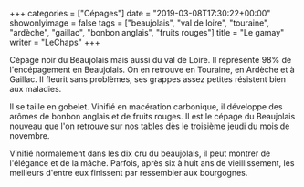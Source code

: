 +++
categories = ["Cépages"]
date = "2019-03-08T17:30:22+00:00"
showonlyimage = false
tags = ["beaujolais", "val de loire", "touraine", "ardèche", "gaillac", "bonbon anglais", "fruits rouges"]
title = "Le gamay"
writer = "LeChaps"
+++

Cépage noir du Beaujolais mais aussi du val de Loire. Il représente 98% de l'encépagement en Beaujolais. On en retrouve en Touraine, en Ardèche et à Gaillac. Il fleurit sans problèmes, ses grappes assez petites résistent bien aux maladies.  

Il se taille en gobelet. Vinifié en macération carbonique, il développe des arômes de bonbon anglais et de fruits rouges. Il est le cépage du Beaujolais nouveau que l'on retrouve sur nos tables dès le troisième jeudi du mois de novembre.  

Vinifié normalement dans les dix cru du beaujolais, il peut montrer de l'élégance et de la mâche. Parfois, après six à huit ans de vieillissement, les meilleurs d'entre eux finissent par ressembler aux bourgognes.
